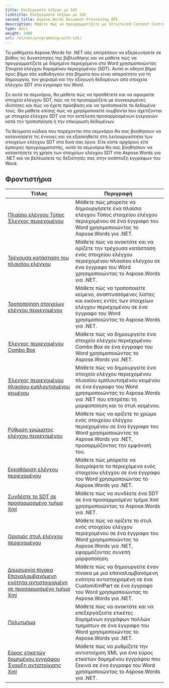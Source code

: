 ```yaml
---
title: Επεξεργασία λέξεων με Sdt
linktitle: Επεξεργασία λέξεων με Sdt
second_title: Aspose.Words Document Processing API
description: Μάθετε πώς να προγραμματίζετε με Structured Content Controls (SDT) στο Aspose.Words για .NET. Ακολουθήστε βήμα προς βήμα οδηγούς και δείγμα κώδικα σε C# για να χειριστείτε και να προσαρμόσετε τα στοιχεία ελέγχου δομημένου περιεχομένου στα έγγραφα του Word.
type: docs
weight: 1400
url: /el/net/programming-with-sdt/
---
```

Τα μαθήματα Aspose.Words for .NET σάς επιτρέπουν να εξερευνήσετε σε βάθος τις δυνατότητες της βιβλιοθήκης και να μάθετε πώς να προγραμματίζετε με δομημένο περιεχόμενο στο Word χρησιμοποιώντας Στοιχεία ελέγχου δομημένου περιεχομένου (SDT). Αυτοί οι οδηγοί βήμα προς βήμα σάς καθοδηγούν στα βήματα που είναι απαραίτητα για τη δημιουργία, τον χειρισμό και την εξαγωγή δεδομένων από στοιχεία ελέγχου SDT στα έγγραφα του Word.

Σε αυτά τα σεμινάρια, θα μάθετε πώς να προσθέτετε και να αφαιρείτε στοιχεία ελέγχου SDT, πώς να τα προσαρμόζετε με συγκεκριμένες ιδιότητες και πώς να έχετε πρόσβαση και να τροποποιείτε τα δεδομένα τους. Θα μάθετε επίσης πώς να χρησιμοποιείτε συμβάντα που σχετίζονται με στοιχεία ελέγχου SDT για την εκτέλεση προσαρμοσμένων ενεργειών κατά την τροποποίηση ή την επικύρωση δεδομένων.

Τα δείγματα κώδικα που παρέχονται στα σεμινάρια θα σας βοηθήσουν να κατανοήσετε τις έννοιες και να εξασκηθείτε στη λειτουργικότητα των στοιχείων ελέγχου SDT στα δικά σας έργα. Είτε είστε αρχάριος είτε έμπειρος προγραμματιστής, αυτά τα σεμινάρια θα σας βοηθήσουν να κατακτήσετε τη χρήση των στοιχείων ελέγχου SDT στο Aspose.Words για .NET και να βελτιώσετε τις δεξιότητές σας στην ανάπτυξη εγγράφων του Word.

 ## Φροντιστήρια
| Τίτλος | Περιγραφή |
| --- | --- |
| [Πλαίσιο ελέγχου Τύπος Έλεγχος περιεχομένου](./check-box-type-content-control/) | Μάθετε πώς μπορείτε να δημιουργήσετε ένα πλαίσιο ελέγχου Τύπος στοιχείου ελέγχου περιεχομένου σε ένα έγγραφο του Word χρησιμοποιώντας το Aspose.Words για .NET. |
| [Τρέχουσα κατάσταση του πλαισίου ελέγχου](./current-state-of-check-box/) | Μάθετε πώς να ανακτάτε και να ορίζετε την τρέχουσα κατάσταση ενός στοιχείου ελέγχου περιεχομένου πλαισίου ελέγχου σε ένα έγγραφο του Word χρησιμοποιώντας το Aspose.Words για .NET. |
| [Τροποποίηση στοιχείων ελέγχου περιεχομένου](./modify-content-controls/) | Μάθετε πώς να τροποποιείτε κείμενο, αναπτυσσόμενες λίστες και εικόνες εντός των στοιχείων ελέγχου περιεχομένου σε ένα έγγραφο του Word χρησιμοποιώντας το Aspose.Words για .NET. |
| [Έλεγχος περιεχομένου Combo Box](./combo-box-content-control/) | Μάθετε πώς να δημιουργείτε ένα στοιχείο ελέγχου περιεχομένου Combo Box σε ένα έγγραφο του Word χρησιμοποιώντας το Aspose.Words για .NET. |
| [Έλεγχος περιεχομένου πλαισίου εμπλουτισμένου κειμένου](./rich-text-box-content-control/) | Μάθετε πώς να δημιουργείτε ένα στοιχείο ελέγχου περιεχομένου πλαισίου εμπλουτισμένου κειμένου σε ένα έγγραφο του Word χρησιμοποιώντας το Aspose.Words για .NET που επιτρέπει τη μορφοποίηση και το στυλ κειμένου. |
| [Ρύθμιση χρώματος ελέγχου περιεχομένου](./set-content-control-color/) | Μάθετε πώς να ορίζετε το χρώμα ενός στοιχείου ελέγχου περιεχομένου σε ένα έγγραφο του Word χρησιμοποιώντας το Aspose.Words για .NET, προσαρμόζοντας την εμφάνισή του. |
| [Εκκαθάριση ελέγχου περιεχομένου](./clear-contents-control/) | Μάθετε πώς μπορείτε να διαγράψετε τα περιεχόμενα ενός στοιχείου ελέγχου σε ένα έγγραφο του Word χρησιμοποιώντας το Aspose.Words για .NET. |
| [Συνδέστε το SDT σε προσαρμοσμένο τμήμα Xml](./bind-sdt-to-custom-xml-part/) | Μάθετε πώς να συνδέετε ένα SDT σε ένα προσαρμοσμένο τμήμα Xml χρησιμοποιώντας το Aspose.Words για .NET. |
| [Ορισμός στυλ ελέγχου περιεχομένου](./set-content-control-style/) | Μάθετε πώς να ορίζετε το στυλ ενός στοιχείου ελέγχου περιεχομένου σε ένα έγγραφο του Word χρησιμοποιώντας το Aspose.Words για .NET, εφαρμόζοντας συνεπή μορφοποίηση. |
| [Δημιουργία πίνακα Επαναλαμβανόμενη ενότητα αντιστοιχισμένη σε προσαρμοσμένο τμήμα Xml](./creating-table-repeating-section-mapped-to-custom-xml-part/) | Μάθετε πώς να δημιουργείτε έναν πίνακα με μια επαναλαμβανόμενη ενότητα αντιστοιχισμένη σε ένα CustomXmlPart σε ένα έγγραφο του Word χρησιμοποιώντας το Aspose.Words για .NET. |
| [Πολυτμήμα](./multi-section/) | Μάθετε πώς να ανακτάτε και να επεξεργάζεστε ετικέτες δομημένων εγγράφων πολλών τμημάτων σε ένα έγγραφο του Word χρησιμοποιώντας το Aspose.Words για .NET. |
| [Εύρος ετικετών δομημένου εγγράφου Έναρξη αντιστοίχισης Xml](./structured-document-tag-range-start-xml-mapping/) | Μάθετε πώς να ρυθμίζετε την αντιστοίχιση XML για ένα εύρος ετικετών δομημένου εγγράφου που ξεκινά σε ένα έγγραφο του Word χρησιμοποιώντας το Aspose.Words για .NET. |